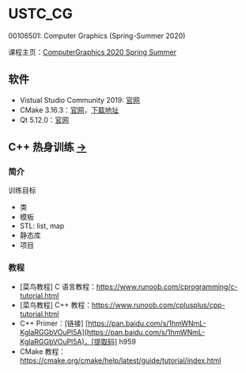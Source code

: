 # USTC_CG
00106501: Computer Graphics (Spring-Summer 2020)

课程主页：[ComputerGraphics 2020 Spring Summer](http://staff.ustc.edu.cn/~lgliu/Courses/ComputerGraphics_2020_spring-summer/default.htm) 

## 软件

- Vistual Studio Community 2019: [官网](https://visualstudio.microsoft.com/zh-hans/vs/) 
- CMake 3.16.3：[官网](https://cmake.org/)，[下载地址](https://github.com/Kitware/CMake/releases/download/v3.16.3/cmake-3.16.3-win64-x64.msi) 
- Qt 5.12.0：[官网](https://www.qt.io/) 

## C++ 热身训练 [->](CppPratices/) 

### 简介

训练目标

- 类
- 模板
- STL: list, map
- 静态库
- 项目

### 教程

- [菜鸟教程] C 语言教程：https://www.runoob.com/cprogramming/c-tutorial.html
- [菜鸟教程] C++ 教程：https://www.runoob.com/cplusplus/cpp-tutorial.html
- C++ Primer：[链接] [https://pan.baidu.com/s/1hmWNmL-KglaRGGbVOuPl5A](https://pan.baidu.com/s/1hmWNmL-KglaRGGbVOuPl5A)，[提取码] h959
- CMake 教程：https://cmake.org/cmake/help/latest/guide/tutorial/index.html

